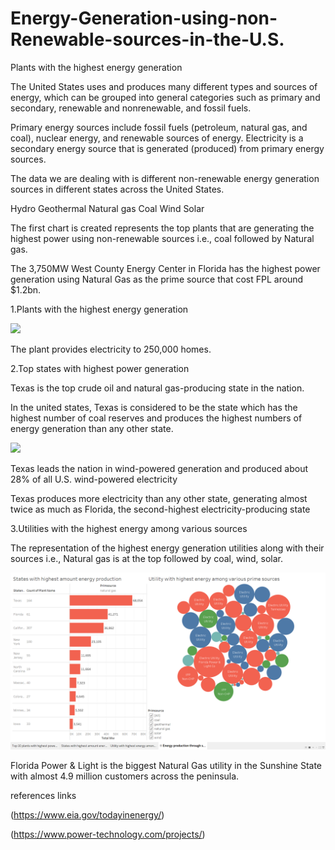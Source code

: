 # Energy-Generation-using-non-Renewable-sources-in-the-U.S.


Plants with the highest energy generation

The United States uses and produces many different types and sources of energy, which can be grouped into general categories such as primary and secondary, renewable and nonrenewable, and fossil fuels.


Primary energy sources include fossil fuels (petroleum, natural gas, and coal), nuclear energy, and renewable sources of energy. Electricity is a secondary energy source that is generated (produced) from primary energy sources.


The data we are dealing with is different non-renewable energy generation sources in different states across the United States.


Hydro 
Geothermal
Natural gas
Coal
Wind
Solar


 The first chart is created represents the top plants that are generating the highest power using non-renewable sources i.e., coal followed by Natural gas.


 The 3,750MW West County Energy Center in  Florida has the highest power generation using Natural Gas as the prime source that cost FPL around $1.2bn.
 

1.Plants with the highest energy generation
 

![](https://static.wixstatic.com/media/2476b5_761c1f273ca443feaa8a0735f3cede5c~mv2.png/v1/fill/w_1066,h_599,al_c,q_95/2476b5_761c1f273ca443feaa8a0735f3cede5c~mv2.webp)


The plant provides electricity to 250,000 homes.


2.Top states with highest power generation




Texas is the top crude oil and natural gas-producing state in the nation.


In the united states, Texas is considered to be the state which has the highest number of coal reserves and produces the highest numbers of energy generation than any other state.


![](https://static.wixstatic.com/media/2476b5_d6b69e21a7734b3f86a56c47f5886cec~mv2.png/v1/fill/w_1066,h_599,al_c,q_95/2476b5_d6b69e21a7734b3f86a56c47f5886cec~mv2.webp)


Texas leads the nation in wind-powered generation and produced about 28% of all U.S. wind-powered electricity


Texas produces more electricity than any other state, generating almost twice as much as Florida, the second-highest electricity-producing state



3.Utilities with the highest energy among various sources


The representation of the highest energy generation utilities along with their sources i.e., Natural gas is at the top followed by coal, wind, solar.


![](https://github.com/ANKIT-unbroken/Energy-Generation-using-non-Renewable-sources-in-the-U.S./blob/main/Dashboard.png)


Florida Power & Light is the biggest Natural Gas utility in the Sunshine State with almost 4.9 million customers across the peninsula.


references links

(https://www.eia.gov/todayinenergy/)

(https://www.power-technology.com/projects/)



